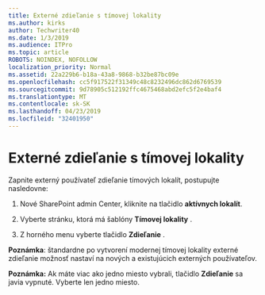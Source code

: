 ```yaml
---
title: Externé zdieľanie s tímovej lokality
ms.author: kirks
author: Techwriter40
ms.date: 1/3/2019
ms.audience: ITPro
ms.topic: article
ROBOTS: NOINDEX, NOFOLLOW
localization_priority: Normal
ms.assetid: 22a229b6-b18a-43a8-9868-b32be87bc09e
ms.openlocfilehash: cc5f917522f31349c48c8232496dc862d6769539
ms.sourcegitcommit: 9d78905c512192ffc4675468abd2efc5f2e4baf4
ms.translationtype: MT
ms.contentlocale: sk-SK
ms.lasthandoff: 04/23/2019
ms.locfileid: "32401950"
---
```

# <a name="external-sharing-with-a-team-site"></a>Externé zdieľanie s tímovej lokality

Zapnite externý používateľ zdieľanie tímových lokalít, postupujte nasledovne: 
  
1. Nové SharePoint admin Center, kliknite na tlačidlo **aktívnych lokalít**.
  
2. Vyberte stránku, ktorá má šablóny **Tímovej lokality** . 
  
3. Z horného menu vyberte tlačidlo **Zdieľanie** . 
  
 **Poznámka**: štandardne po vytvorení modernej tímovej lokality externé zdieľanie možnosť nastaví na nových a existujúcich externých používateľov. 
  
 **Poznámka:** Ak máte viac ako jedno miesto vybrali, tlačidlo **Zdieľanie** sa javia vypnuté. Vyberte len jedno miesto. 
  

